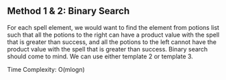 ## Method 1 & 2: Binary Search

For each spell element, we would want to find the element from potions list such that all the potions to the right can have a 
product value with the spell that is greater than success, and all the potions to the left cannot have the product value with the
spell that is greater than success. Binary search should come to mind. We can use either template 2 or template 3.

Time Complexity: O(mlogn)
